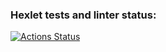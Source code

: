 ### Hexlet tests and linter status:
[![Actions Status](https://github.com/sat-brr/python-project-lvl3/workflows/hexlet-check/badge.svg)](https://github.com/sat-brr/python-project-lvl3/actions)